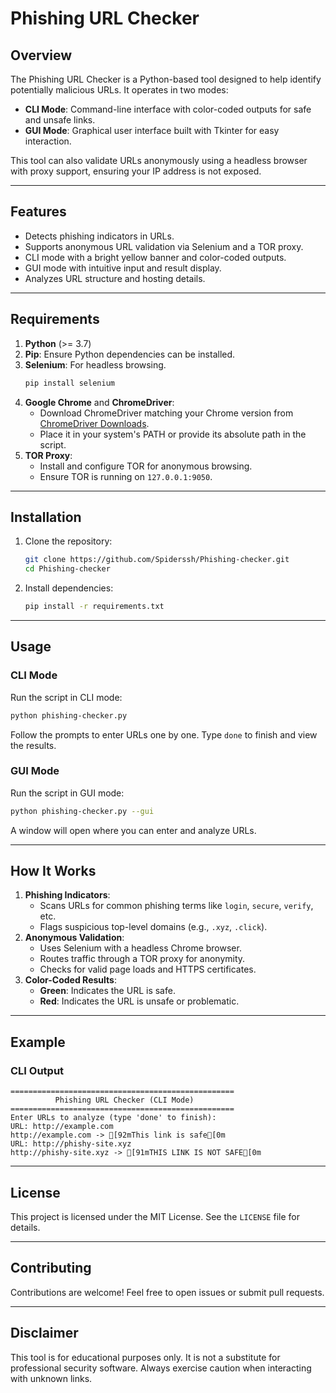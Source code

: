 # Phishing URL Checker

## Overview
The Phishing URL Checker is a Python-based tool designed to help identify potentially malicious URLs. It operates in two modes:
- **CLI Mode**: Command-line interface with color-coded outputs for safe and unsafe links.
- **GUI Mode**: Graphical user interface built with Tkinter for easy interaction.

This tool can also validate URLs anonymously using a headless browser with proxy support, ensuring your IP address is not exposed.

---

## Features
- Detects phishing indicators in URLs.
- Supports anonymous URL validation via Selenium and a TOR proxy.
- CLI mode with a bright yellow banner and color-coded outputs.
- GUI mode with intuitive input and result display.
- Analyzes URL structure and hosting details.

---

## Requirements
1. **Python** (>= 3.7)
2. **Pip**: Ensure Python dependencies can be installed.
3. **Selenium**: For headless browsing.
   ```bash
   pip install selenium
   ```
4. **Google Chrome** and **ChromeDriver**:
   - Download ChromeDriver matching your Chrome version from [ChromeDriver Downloads](https://sites.google.com/chromium.org/driver/).
   - Place it in your system's PATH or provide its absolute path in the script.
5. **TOR Proxy**:
   - Install and configure TOR for anonymous browsing.
   - Ensure TOR is running on `127.0.0.1:9050`.

---

## Installation
1. Clone the repository:
   ```bash
   git clone https://github.com/Spiderssh/Phishing-checker.git
   cd Phishing-checker
   ```
2. Install dependencies:
   ```bash
   pip install -r requirements.txt
   ```

---

## Usage

### CLI Mode
Run the script in CLI mode:
```bash
python phishing-checker.py
```
Follow the prompts to enter URLs one by one. Type `done` to finish and view the results.

### GUI Mode
Run the script in GUI mode:
```bash
python phishing-checker.py --gui
```
A window will open where you can enter and analyze URLs.

---

## How It Works
1. **Phishing Indicators**:
   - Scans URLs for common phishing terms like `login`, `secure`, `verify`, etc.
   - Flags suspicious top-level domains (e.g., `.xyz`, `.click`).
2. **Anonymous Validation**:
   - Uses Selenium with a headless Chrome browser.
   - Routes traffic through a TOR proxy for anonymity.
   - Checks for valid page loads and HTTPS certificates.
3. **Color-Coded Results**:
   - **Green**: Indicates the URL is safe.
   - **Red**: Indicates the URL is unsafe or problematic.

---

## Example
### CLI Output
```
==================================================
          Phishing URL Checker (CLI Mode)          
==================================================
Enter URLs to analyze (type 'done' to finish):
URL: http://example.com
http://example.com -> [92mThis link is safe[0m
URL: http://phishy-site.xyz
http://phishy-site.xyz -> [91mTHIS LINK IS NOT SAFE[0m
```

---

## License
This project is licensed under the MIT License. See the `LICENSE` file for details.

---

## Contributing
Contributions are welcome! Feel free to open issues or submit pull requests.

---

## Disclaimer
This tool is for educational purposes only. It is not a substitute for professional security software. Always exercise caution when interacting with unknown links.
